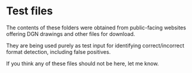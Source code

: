 # Test files

The contents of these folders were obtained from public-facing websites offering DGN drawings and other files for download.

They are being used purely as test input for identifying correct/incorrect format detection, including false positives.

If you think any of these files should not be here, let me know.
